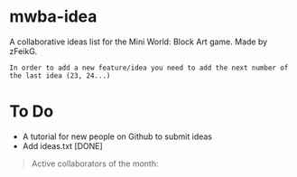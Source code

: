 # mwba-idea
A collaborative ideas list for the Mini World: Block Art game.
Made by zFeikG.

```
In order to add a new feature/idea you need to add the next number of the last idea (23, 24...)
```

# To Do
- A tutorial for new people on Github to submit ideas
- Add ideas.txt [DONE]

>Active collaborators of the month:
